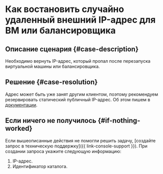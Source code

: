 # Как востановить случайно удаленный внешний IP-адрес для ВМ или балансировщика


## Описание сценария {#case-description}

Необходимо вернуть IP-адрес, который пропал после перезапуска виртуальной машины или балансировщика.

## Решение {#case-resolution}

Адрес может быть уже занят другим клиентом, поэтому рекомендуем резервировать статический публичный IP-адрес. Об этом пишем в [документации](../../../vpc/operations/get-static-ip.md).

## Если ничего не получилось {#if-nothing-worked}

Если вышеописанные действия не помогли решить задачу, [создайте запрос в техническую поддержку]({{ link-console-support }}). При создании запроса укажите следующую информацию:

1. IP-адрес.
1. Идентификатор каталога.
